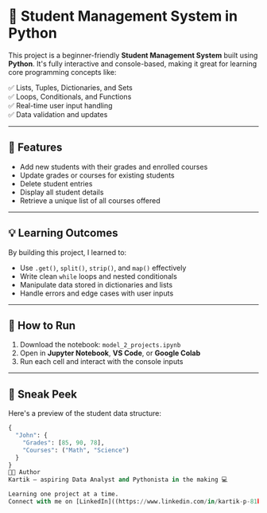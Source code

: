 # 🧠 Student Management System in Python

This project is a beginner-friendly **Student Management System** built using **Python**. It's fully interactive and console-based, making it great for learning core programming concepts like:

✅ Lists, Tuples, Dictionaries, and Sets  
✅ Loops, Conditionals, and Functions  
✅ Real-time user input handling  
✅ Data validation and updates  

---

## 🚀 Features

- Add new students with their grades and enrolled courses
- Update grades or courses for existing students
- Delete student entries
- Display all student details
- Retrieve a unique list of all courses offered

---

## 💡 Learning Outcomes

By building this project, I learned to:
- Use `.get()`, `split()`, `strip()`, and `map()` effectively
- Write clean `while` loops and nested conditionals
- Manipulate data stored in dictionaries and lists
- Handle errors and edge cases with user inputs

---

## 🔧 How to Run

1. Download the notebook: `model_2_projects.ipynb`  
2. Open in **Jupyter Notebook**, **VS Code**, or **Google Colab**  
3. Run each cell and interact with the console inputs

---

## 📸 Sneak Peek

Here's a preview of the student data structure:
```python
{
  "John": {
    "Grades": [85, 90, 78],
    "Courses": ("Math", "Science")
  }
}
🧑‍💻 Author
Kartik — aspiring Data Analyst and Pythonista in the making 💻

Learning one project at a time.
Connect with me on [LinkedIn]((https://www.linkedin.com/in/kartik-p-81b33231b)
